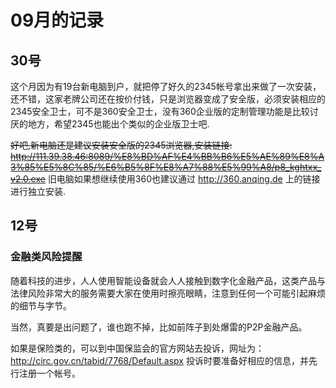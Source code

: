 # 09月的记录

## 30号

这个月因为有19台新电脑到户，就把停了好久的2345帐号拿出来做了一次安装，还不错，这家老牌公司还在按价付钱，只是浏览器变成了安全版，必须安装相应的2345安全卫士，可不是360安全卫士，没有360企业版的定制管理功能是比较讨厌的地方，希望2345也能出个类似的企业版卫士吧.

~~好吧,新电脑还是建议安装安全版的2345浏览器,安装链接:   http://111.39.38.46:8089/%E8%BD%AF%E4%BB%B6%E5%AE%89%E8%A3%85%E5%8C%85/%E6%B5%8F%E8%A7%88%E5%99%A8/p8_kghtxx_v2.0.exe~~
旧电脑如果想继续使用360也建议通过 http://360.anqing.de 上的链接进行独立安装.

## 12号
### 金融类风险提醒
随着科技的进步，人人使用智能设备就会人人接触到数字化金融产品，这类产品与法律风险非常大的服务需要大家在使用时擦亮眼睛，注意到任何一个可能引起麻烦的细节与字节。

当然，真要是出问题了，谁也跑不掉，比如前阵子到处爆雷的P2P金融产品。

如果是保险类的，可以到中国保监会的官方网站去投诉，网址为：http://circ.gov.cn/tabid/7768/Default.aspx  投诉时要准备好相应的信息，并先行注册一个帐号。